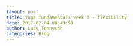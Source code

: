 ```yaml
---
layout: post
title: Yoga fundamentals week 3 - flexibility
date: 2017-02-04 08:43:59
author: Lucy Tennyson
categories: Blog
---
```

